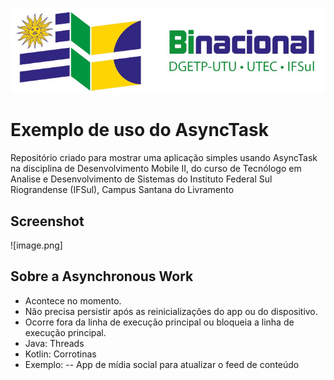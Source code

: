 ![](IFSul-banner.jpg)

# Exemplo de uso do AsyncTask

Repositório criado para mostrar uma aplicação simples usando AsyncTask na disciplina de Desenvolvimento Mobile II, do curso de Tecnólogo em Analise e Desenvolvimento de Sistemas do Instituto Federal Sul Riograndense (IFSul), Campus Santana do Livramento

## Screenshot

![image.png]

## Sobre a Asynchronous Work

 - Acontece no momento.
 - Não precisa persistir após as reinicializações do  app ou do dispositivo.
 - Ocorre fora da linha de execução principal ou bloqueia a linha de execução principal.
 - Java: Threads
 - Kotlin: Corrotinas
 - Exemplo:
 -- App de mídia social para atualizar o feed de conteúdo